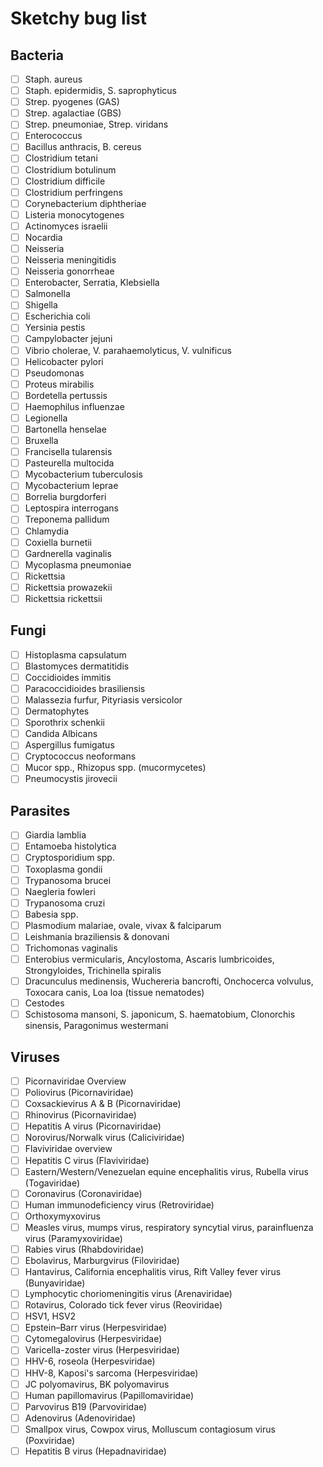 # Sketchy bug list

## Bacteria
- [ ] Staph. aureus
- [ ] Staph. epidermidis, S. saprophyticus
- [ ] Strep. pyogenes (GAS)
- [ ] Strep. agalactiae (GBS)
- [ ] Strep. pneumoniae, Strep. viridans
- [ ] Enterococcus
- [ ] Bacillus anthracis, B. cereus
- [ ] Clostridium tetani
- [ ] Clostridium botulinum
- [ ] Clostridium difficile
- [ ] Clostridium perfringens
- [ ] Corynebacterium diphtheriae
- [ ] Listeria monocytogenes
- [ ] Actinomyces israelii
- [ ] Nocardia
- [ ] Neisseria
- [ ] Neisseria meningitidis
- [ ] Neisseria gonorrheae
- [ ] Enterobacter, Serratia, Klebsiella
- [ ] Salmonella
- [ ] Shigella
- [ ] Escherichia coli
- [ ] Yersinia pestis 
- [ ] Campylobacter jejuni
- [ ] Vibrio cholerae, V. parahaemolyticus, V. vulnificus
- [ ] Helicobacter pylori
- [ ] Pseudomonas
- [ ] Proteus mirabilis
- [ ] Bordetella pertussis
- [ ] Haemophilus influenzae 
- [ ] Legionella
- [ ] Bartonella henselae
- [ ] Bruxella
- [ ] Francisella tularensis 
- [ ] Pasteurella multocida
- [ ] Mycobacterium tuberculosis
- [ ] Mycobacterium leprae
- [ ] Borrelia burgdorferi
- [ ] Leptospira interrogans
- [ ] Treponema pallidum
- [ ] Chlamydia
- [ ] Coxiella burnetii 
- [ ] Gardnerella vaginalis
- [ ] Mycoplasma pneumoniae
- [ ] Rickettsia
- [ ] Rickettsia prowazekii
- [ ] Rickettsia rickettsii

## Fungi
- [ ] Histoplasma capsulatum
- [ ] Blastomyces dermatitidis
- [ ] Coccidioides immitis
- [ ] Paracoccidioides brasiliensis
- [ ] Malassezia furfur, Pityriasis versicolor
- [ ] Dermatophytes
- [ ] Sporothrix schenkii
- [ ] Candida Albicans
- [ ] Aspergillus fumigatus
- [ ] Cryptococcus neoformans
- [ ] Mucor spp., Rhizopus spp. (mucormycetes)
- [ ] Pneumocystis jirovecii

## Parasites
- [ ] Giardia lamblia
- [ ] Entamoeba histolytica
- [ ] Cryptosporidium spp.
- [ ] Toxoplasma gondii
- [ ] Trypanosoma brucei
- [ ] Naegleria fowleri
- [ ] Trypanosoma cruzi
- [ ] Babesia spp.
- [ ] Plasmodium malariae, ovale, vivax & falciparum
- [ ] Leishmania braziliensis & donovani
- [ ] Trichomonas vaginalis
- [ ] Enterobius vermicularis, Ancylostoma, Ascaris lumbricoides, Strongyloides, Trichinella spiralis
- [ ] Dracunculus medinensis, Wuchereria bancrofti, Onchocerca volvulus, Toxocara canis, Loa loa (tissue nematodes)
- [ ] Cestodes
- [ ] Schistosoma mansoni, S. japonicum, S. haematobium,  Clonorchis sinensis, Paragonimus westermani

## Viruses
- [ ] Picornaviridae Overview
- [ ] Poliovirus (Picornaviridae)
- [ ] Coxsackievirus A & B (Picornaviridae)
- [ ] Rhinovirus (Picornaviridae)
- [ ] Hepatitis A virus (Picornaviridae)
- [ ] Norovirus/Norwalk virus (Caliciviridae)
- [ ] Flaviviridae overview
- [ ] Hepatitis C virus (Flaviviridae)
- [ ] Eastern/Western/Venezuelan equine encephalitis virus, Rubella virus (Togaviridae)
- [ ] Coronavirus (Coronaviridae)
- [ ] Human immunodeficiency virus (Retroviridae)
- [ ] Orthoxymyxovirus
- [ ] Measles virus, mumps virus, respiratory syncytial virus, parainfluenza virus (Paramyxoviridae)
- [ ] Rabies virus (Rhabdoviridae)
- [ ] Ebolavirus, Marburgvirus (Filoviridae)
- [ ] Hantavirus, California encephalitis virus, Rift Valley fever virus (Bunyaviridae)
- [ ] Lymphocytic choriomeningitis virus (Arenaviridae)
- [ ] Rotavirus, Colorado tick fever virus (Reoviridae)
- [ ] HSV1, HSV2
- [ ] Epstein–Barr virus (Herpesviridae)
- [ ] Cytomegalovirus (Herpesviridae)
- [ ] Varicella-zoster virus (Herpesviridae)
- [ ] HHV-6, roseola (Herpesviridae)
- [ ] HHV-8, Kaposi's sarcoma (Herpesviridae)
- [ ] JC polyomavirus, BK polyomavirus 
- [ ] Human papillomavirus (Papillomaviridae)
- [ ] Parvovirus B19 (Parvoviridae)
- [ ] Adenovirus (Adenoviridae)
- [ ] Smallpox virus, Cowpox virus, Molluscum contagiosum virus (Poxviridae)
- [ ] Hepatitis B virus (Hepadnaviridae)
